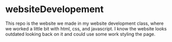 # websiteDevelopement
This repo is the website we made in my website development class, where we worked a little bit with html, css, and javascript.
I know the website looks outdated looking back on it and could use some work styling the page.
